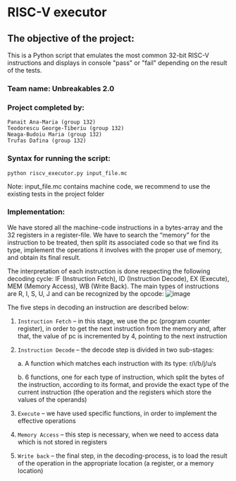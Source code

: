 # RISC-V executor

## The objective of the project:
This is a Python script that emulates the most common 32-bit RISC-V 
instructions and displays in console "pass" or "fail" depending on the result
of the tests. 

### Team name: Unbreakables 2.0

### Project completed by:
    Panait Ana-Maria (group 132)
    Teodorescu George-Tiberiu (group 132)
    Neaga-Budoiu Maria (group 132)
    Trufas Dafina (group 132)
### Syntax for running the script:
    python riscv_executor.py input_file.mc 

Note: input_file.mc contains machine code, we recommend to use the existing tests
in the project folder

### Implementation:

We have stored all the machine-code instructions in a bytes-array and the 32 registers in a register-file. 
We have to search the “memory” for the instruction to be treated, then split its associated code so that we find its 
type, implement the operations it involves with the proper use of memory, and obtain its final result.

The interpretation of each instruction is done respecting the following decoding cycle: 
IF (Instruction Fetch), ID (Instruction Decode), EX (Execute), MEM (Memory Access), WB (Write Back). 
The main types of instructions are R, I, S, U, J and can be recognized by the opcode:
![image](https://github.com/anamariapanait10/Proiect_ASC_2/blob/main/instructions_types.png?raw=true)

The five steps in decoding an instruction are described below:
1. `Instruction Fetch` – in this stage, we use the pc (program counter register), in order to get the next instruction 
from the memory and, after that, the value of pc is incremented by 4, pointing to the next instruction 
2. `Instruction Decode` – the decode step is divided in two sub-stages:
   
    a. A function which matches each instruction with its type: r/i/b/j/u/s

    b. 6 functions, one for each type of instruction, which split the bytes of the instruction, according to its format,
   and provide the exact type of the current instruction (the operation and the registers which store the values of the operands)
3. `Execute` – we have used specific functions, in order to implement the effective operations
4. `Memory Access` – this step is necessary, when we need to access data which is not stored in registers
5. `Write back` – the final step, in the decoding-process, is to load the result of the operation in the appropriate 
   location (a register, or a memory location)
